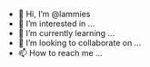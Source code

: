 - 👋 Hi, I’m @lammies
- 👀 I’m interested in ...
- 🌱 I’m currently learning ...
- 💞️ I’m looking to collaborate on ...
- 📫 How to reach me ...

<!---
lammies/lammies is a ✨ special ✨ repository because its `README.md` (this file) appears on your GitHub profile.
You can click the Preview link to take a look at your changes.
--->
